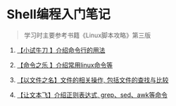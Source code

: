 # Shell编程入门笔记

> 学习时主要参考书籍《Linux脚本攻略》第三版

1. [【小试牛刀 】介绍命令行的用法](https://github.com/code4EE/yun-notes/blob/main/shell-notes/shell-notes-01.md)

2. [【命令之乐 】介绍常用linux命令等](https://github.com/code4EE/yun-notes/blob/main/shell-notes/shell-notes-02.md)

3. [【以文件之名】文件的相关操作, 包括文件的查找与比较](https://github.com/code4EE/yun-notes/blob/main/shell-notes/shell-notes-03.md)

4. [【让文本飞】介绍正则表达式, grep、sed、awk等命令](https://github.com/code4EE/yun-notes/blob/main/shell-notes/shell-notes-04.md)
